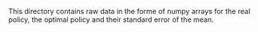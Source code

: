 This directory contains raw data in the forme of numpy arrays for the real policy, the optimal policy and their standard error of the mean.
